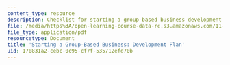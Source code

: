 ```yaml
---
content_type: resource
description: Checklist for starting a group-based business development plan.
file: /media/https%3A/open-learning-course-data-rc.s3.amazonaws.com/11-954-community-owned-enterprise-and-civic-participation-spring-2005/170831a2cebc0c95cf7f535712efd70b_appendix4.pdf
file_type: application/pdf
resourcetype: Document
title: 'Starting a Group-Based Business: Development Plan'
uid: 170831a2-cebc-0c95-cf7f-535712efd70b
---
```

